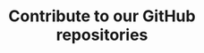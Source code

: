 ---
title: Contribute to our GitHub repositories
summary: DataPLANT's work is openly accesible on GitHub. Contributions to our repositories are welcome.
icon: tabler:brand-github
href: "/articles/github"
---